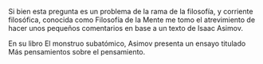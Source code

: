 <html><body><p>Si bien esta pregunta es un problema de la rama de la filosofía, y corriente filosófica, conocida como Filosofía de la Mente me tomo el atrevimiento de hacer unos pequeños comentarios en base a un texto de Isaac Asimov.



En su libro El monstruo subatómico, Asimov presenta un ensayo titulado Más pensamientos sobre el pensamiento.</p></body></html>